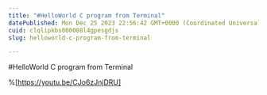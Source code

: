 ```yaml
---
title: "#HelloWorld C program from Terminal"
datePublished: Mon Dec 25 2023 22:56:42 GMT+0000 (Coordinated Universal Time)
cuid: clqlipkbs000008l4gpesgdjs
slug: helloworld-c-program-from-terminal

---
```


#HelloWorld C program from Terminal


%[https://youtu.be/CJo6zJnjDRU]
